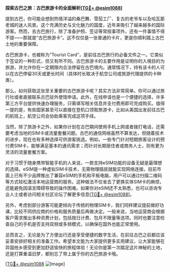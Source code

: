 **探索古巴之旅：古巴旅游卡的全面解析[[TG💪+ @esim1088](https://t.me/s/esim1088)]**

提到古巴，你可能会想到热情洋溢的桑巴舞、雪茄工厂、复古的老爷车以及哈瓦那老城的迷人风景。这个充满历史与文化魅力的国度，近年来吸引了越来越多的国际游客。然而，去古巴旅行，除了准备护照、签证等常规事项外，还有一件事情不得不提——那就是“古巴旅游卡”。这不仅仅是一张普通的卡片，更是你顺利踏上古巴土地的重要保障。

古巴旅游卡，也被称为“Tourist Card”，是前往古巴旅行的必备文件之一。它类似于签证的一种形式，但又有所不同。古巴旅游卡的主要作用是证明你的入境目的为旅游，并允许你在一定期限内合法停留在古巴境内。通常情况下，持有该卡的人可以在古巴停留30天或更长时间（具体时长取决于航空公司或旅游代理提供的卡种类）。

那么，如何获取这张至关重要的古巴旅游卡呢？其实方法非常简单。你可以通过旅行社或者直接联系古巴驻外使馆申请。此外，在线申请也是一个便捷的选择，许多第三方平台提供快速办理服务，只需填写相关信息并支付费用即可完成购买。值得一提的是，有些国家甚至可以直接在登机口领取旅游卡，比如从美国出发前往古巴的航班上，航空公司会协助乘客完成这项手续。

当然，除了旅游卡之外，如果你计划在古巴期间使用手机上网或者拨打电话，还需要考虑当地的SIM卡或流量套餐问题。古巴的通信网络虽然不算发达，但随着技术的进步，现在也有多种选择可供游客挑选。例如，一些专门针对短期旅客设计的预付费SIM卡，能够满足基本的通讯需求；而针对长期居住者或商务人士，则有更为灵活的流量套餐方案。

对于习惯于随身携带智能手机的人来说，一款支持eSIM功能的设备无疑是最理想的选择。eSIM是一种虚拟SIM卡技术，无需物理插拔就能实现网络连接。目前市面上已有不少品牌推出了兼容eSIM的手机和平板电脑，用户可以通过扫描二维码等方式轻松激活本地运营商的服务。这种做法不仅省去了更换实体SIM卡的麻烦，还能避免因语言障碍导致的操作困难。如果你对eSIM还不太熟悉，也可以咨询专业人士或者访问相关社区论坛了解更多信息[[TG💪+ @esim1088](https://t.me/s/esim1088)]。

另外，考虑到部分游客可能更倾向于传统的物理SIM卡，我们同样建议提前做好功课，比较不同供应商的价格和服务质量后再做决定。一般来说，当地运营商会根据客户需求推出多种资费计划，包括按日计费、包月不限量等选项。同时也要注意检查自己的手机是否支持双频或多频模式，以确保在国外也能正常使用。

总而言之，无论是为了方便出行还是享受便捷的数字生活，在前往古巴之前都应该妥善安排好相关的准备工作。希望本文能为大家提供更多实用建议，让大家能够在异国他乡感受到更加舒适愉快的旅程体验！无论你是第一次踏足这片神秘的土地，还是打算重温旧梦，都别忘了带上属于你的古巴旅游卡哦。

[[TG💪+ @esim1088](https://t.me/s/esim1088) ![Image](https://i.postimg.cc/4NQfJmqS/Snipaste-2025-05-13-00-14-12.png)]